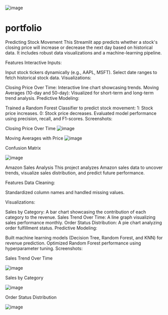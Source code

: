 ![image](https://github.com/user-attachments/assets/9178aa38-5ba3-44ed-b27f-0c03f5338130)


# portfolio
 Predicting Stock Movement
This Streamlit app predicts whether a stock's closing price will increase or decrease the next day based on historical data. It includes robust data visualizations and a machine-learning pipeline.

Features
Interactive Inputs:

Input stock tickers dynamically (e.g., AAPL, MSFT).
Select date ranges to fetch historical stock data.
Visualizations:

Closing Price Over Time: Interactive line chart showcasing trends.
Moving Averages (10-day and 50-day): Visualized for short-term and long-term trend analysis.
Predictive Modeling:

Trained a Random Forest Classifier to predict stock movement:
1: Stock price increases.
0: Stock price decreases.
Evaluated model performance using precision, recall, and F1-scores.
Screenshots:

Closing Price Over Time
![image](https://github.com/user-attachments/assets/52ded579-840d-4527-871f-170db7853aa3)

Moving Averages with Price
![image](https://github.com/user-attachments/assets/6a7ce46c-1514-429d-a0f6-8bbf0f4e4186)

Confusion Matrix

![image](https://github.com/user-attachments/assets/31d28a8a-c2ef-446e-979e-1a6c90a6b340)



Amazon Sales Analysis
This project analyzes Amazon sales data to uncover trends, visualize sales distribution, and predict future performance.

Features
Data Cleaning:

Standardized column names and handled missing values.

Visualizations:

Sales by Category: A bar chart showcasing the contribution of each category to the revenue.
Sales Trend Over Time: A line graph visualizing sales performance monthly.
Order Status Distribution: A pie chart analyzing order fulfillment status.
Predictive Modeling:

Built machine learning models (Decision Tree, Random Forest, and KNN) for revenue prediction.
Optimized Random Forest performance using hyperparameter tuning.
Screenshots:

Sales Trend Over Time

![image](https://github.com/user-attachments/assets/fdfa446e-33c3-4dfc-aa33-905c0f7ca6aa)

Sales by Category

![image](https://github.com/user-attachments/assets/6bbf514a-660c-43ae-bbb1-309bf56865a4)

Order Status Distribution

![image](https://github.com/user-attachments/assets/b9ab6865-e4a2-4004-9855-ff9a283c1ea7)

